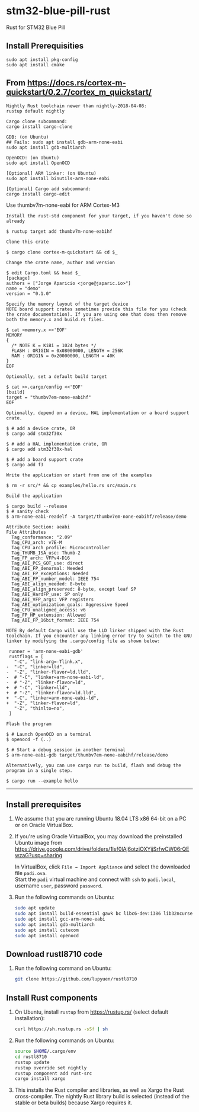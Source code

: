 # stm32-blue-pill-rust
Rust for STM32 Blue Pill

## Install Prerequisities

```
sudo apt install pkg-config
sudo apt install cmake
```

## From https://docs.rs/cortex-m-quickstart/0.2.7/cortex_m_quickstart/

```
Nightly Rust toolchain newer than nightly-2018-04-08:
rustup default nightly

Cargo clone subcommand: 
cargo install cargo-clone

GDB: (on Ubuntu)
## Fails: sudo apt install gdb-arm-none-eabi
sudo apt install gdb-multiarch

OpenOCD: (on Ubuntu)
sudo apt install OpenOCD

[Optional] ARM linker: (on Ubuntu)
sudo apt install binutils-arm-none-eabi

[Optional] Cargo add subcommand: 
cargo install cargo-edit
```

Use thumbv7m-none-eabi for ARM Cortex-M3

```
Install the rust-std component for your target, if you haven't done so already

$ rustup target add thumbv7m-none-eabihf

Clone this crate

$ cargo clone cortex-m-quickstart && cd $_

Change the crate name, author and version

$ edit Cargo.toml && head $_
[package]
authors = ["Jorge Aparicio <jorge@japaric.io>"]
name = "demo"
version = "0.1.0"

Specify the memory layout of the target device
NOTE board support crates sometimes provide this file for you (check the crate documentation). If you are using one that does then remove both the memory.x and build.rs files.

$ cat >memory.x <<'EOF'
MEMORY
{
  /* NOTE K = KiBi = 1024 bytes */
  FLASH : ORIGIN = 0x08000000, LENGTH = 256K
  RAM : ORIGIN = 0x20000000, LENGTH = 40K
}
EOF

Optionally, set a default build target

$ cat >>.cargo/config <<'EOF'
[build]
target = "thumbv7em-none-eabihf"
EOF

Optionally, depend on a device, HAL implementation or a board support crate.

$ # add a device crate, OR
$ cargo add stm32f30x

$ # add a HAL implementation crate, OR
$ cargo add stm32f30x-hal

$ # add a board support crate
$ cargo add f3

Write the application or start from one of the examples

$ rm -r src/* && cp examples/hello.rs src/main.rs

Build the application

$ cargo build --release
$ # sanity check
$ arm-none-eabi-readelf -A target/thumbv7em-none-eabihf/release/demo

Attribute Section: aeabi
File Attributes
  Tag_conformance: "2.09"
  Tag_CPU_arch: v7E-M
  Tag_CPU_arch_profile: Microcontroller
  Tag_THUMB_ISA_use: Thumb-2
  Tag_FP_arch: VFPv4-D16
  Tag_ABI_PCS_GOT_use: direct
  Tag_ABI_FP_denormal: Needed
  Tag_ABI_FP_exceptions: Needed
  Tag_ABI_FP_number_model: IEEE 754
  Tag_ABI_align_needed: 8-byte
  Tag_ABI_align_preserved: 8-byte, except leaf SP
  Tag_ABI_HardFP_use: SP only
  Tag_ABI_VFP_args: VFP registers
  Tag_ABI_optimization_goals: Aggressive Speed
  Tag_CPU_unaligned_access: v6
  Tag_FP_HP_extension: Allowed
  Tag_ABI_FP_16bit_format: IEEE 754

NOTE By default Cargo will use the LLD linker shipped with the Rust toolchain. If you encounter any linking error try to switch to the GNU linker by modifying the .cargo/config file as shown below:

 runner = 'arm-none-eabi-gdb'
 rustflags = [
   "-C", "link-arg=-Tlink.x",
-  "-C", "linker=lld",
-  "-Z", "linker-flavor=ld.lld",
-  # "-C", "linker=arm-none-eabi-ld",
-  # "-Z", "linker-flavor=ld",
+  # "-C", "linker=lld",
+  # "-Z", "linker-flavor=ld.lld",
+  "-C", "linker=arm-none-eabi-ld",
+  "-Z", "linker-flavor=ld",
   "-Z", "thinlto=no",
 ]

Flash the program

$ # Launch OpenOCD on a terminal
$ openocd -f (..)

$ # Start a debug session in another terminal
$ arm-none-eabi-gdb target/thumbv7em-none-eabihf/release/demo

Alternatively, you can use cargo run to build, flash and debug the program in a single step.

$ cargo run --example hello

```

-----
## Install prerequisites

1. We assume that you are running Ubuntu 18.04 LTS x86 64-bit on a PC or on Oracle VirtualBox.

1. If you're using Oracle VirtualBox, you may download the preinstalled Ubuntu image from <br>
    https://drive.google.com/drive/folders/1Isf0lAj6otziOXYjjSrfwCW06rQEwzaG?usp=sharing
    
    In VirtualBox, click `File → Import Appliance` and select the downloaded file `padi.ova`. <br>
    Start the `padi` virtual machine and connect with `ssh` to `padi.local`, username `user`, password `password`.

1. Run the following commands on Ubuntu:

    ```bash
    sudo apt update
    sudo apt install build-essential gawk bc libc6-dev:i386 lib32ncurses5-dev
    sudo apt install gcc-arm-none-eabi
    sudo apt install gdb-multiarch
    sudo apt install cutecom
    sudo apt install openocd
    ```

## Download rustl8710 code

1. Run the following command on Ubuntu:

    ```bash
    git clone https://github.com/lupyuen/rustl8710
    ```
    
## Install Rust components

1. On Ubuntu, install `rustup` from https://rustup.rs/ (select default installation):

    ```bash
    curl https://sh.rustup.rs -sSf | sh
    ```

1. Run the following commands on Ubuntu:

    ```bash
    source $HOME/.cargo/env
    cd rustl8710
    rustup update
    rustup override set nightly
    rustup component add rust-src
    cargo install xargo
    ```

1. This installs the Rust compiler and libraries, as well as Xargo the Rust cross-compiler. The nightly Rust library build is selected (instead of the stable or beta builds) because Xargo requires it.

